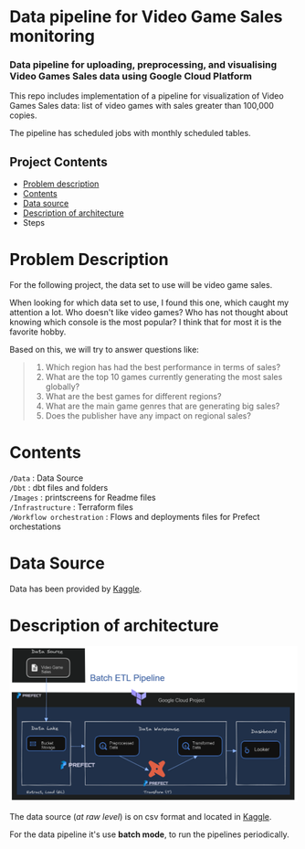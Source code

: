 # **Data pipeline for Video Game Sales monitoring**

### **Data pipeline for uploading, preprocessing, and visualising Video Games Sales data using Google Cloud Platform**

This repo includes implementation of a pipeline for visualization of Video Games Sales data: list of video games with sales greater than 100,000 copies.

The pipeline has scheduled jobs with monthly scheduled tables.

## Project Contents

- [Problem description](#problem-description)
- [Contents](#contents)
- [Data source](#data-source)
- [Description of architecture](#description-of-architecture)
- Steps

# Problem Description
For the following project, the data set to use will be video game sales.

When looking for which data set to use, I found this one, which caught my attention a lot. Who doesn't like video games? Who has not thought about knowing which console is the most popular? I think that for most it is the favorite hobby.

Based on this, we will try to answer questions like:

>1. Which region has had the best performance in terms of sales?
>2. What are the top 10 games currently generating the most sales globally?
>3. What are the best games for different regions?
>4. What are the main game genres that are generating big sales?
>5. Does the publisher have any impact on regional sales?

# Contents 
`/Data` :  Data Source  
`/Dbt` : dbt files and folders  
`/Images` : printscreens for Readme files  
`/Infrastructure` : Terraform files  
`/Workflow orchestration` : Flows and deployments files for Prefect orchestations  

# Data Source
Data has been provided by [Kaggle](https://www.kaggle.com/datasets/ibriiee/video-games-sales-dataset-2022-updated-extra-feat).

# Description of architecture
![Architecture Pipeline](/Images/Pipeline%20Archictecture%20dark.png "Pipeline Architecture")  

The data source (*at raw level*) is on csv format and located in [Kaggle](https://www.kaggle.com/datasets/ibriiee/video-games-sales-dataset-2022-updated-extra-feat). 

For the data pipeline it's use **batch mode**, to run the pipelines periodically.